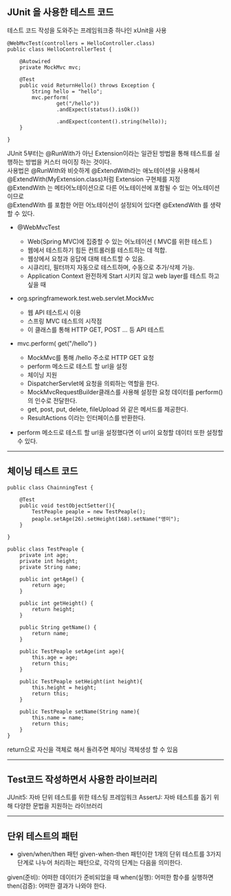 ## JUnit 을 사용한 테스트 코드

테스트 코드 작성을 도와주는 프레임워크중 하나인 xUnit을 사용

```
@WebMvcTest(controllers = HelloController.class)
public class HelloControllerTest {

    @Autowired
    private MockMvc mvc;

    @Test
    public void ReturnHello() throws Exception {
        String hello = "hello";
        mvc.perform(
                get("/hello"))
                .andExpect(status().isOk())
				
                .andExpect(content().string(hello));
    }

}

```

JUnit 5부터는 @RunWith가 아닌 Extension이라는 일관된 방법을 통해 테스트를 실행하는 방법을 커스터 마이징 하는 것이다. 
<br/>
사용법은 @RunWith와 비슷하게 @ExtendWith라는 애노테이션을 사용해서 
<br/>
@ExtendWith(MyExtension.class)처럼 Extension 구현체를 지정
<br/>
@ExtendWith 는 메타어노테이션으로 다른 어노테이션에 포함될 수 있는 어노테이션이므로
<br/>
@ExtendWith 를 포함한 어떤 어노테이션이 설정되어 있다면 @ExtendWith 를 생략 할 수 있다.
<br/>


- @WebMvcTest
	- Web(Spring MVC)에 집중할 수 있는 어노테이션 ( MVC를 위한 테스트 )
	- 웹에서 테스트하기 힘든 컨트롤러를 테스트하는 데 적합.
	- 웹상에서 요청과 응답에 대해 테스트할 수 있음.
	- 시큐리티, 필터까지 자동으로 테스트하며, 수동으로 추가/삭제 가능.
	- Application Context 완전하게 Start 시키지 않고 web layer를 테스트 하고 싶을 때

- org.springframework.test.web.servlet.MockMvc
	- 웹 API 테스트시 이용
	- 스프링 MVC 테스트의 시작점
	- 이 클래스를 통해 HTTP GET, POST ... 등 API 테스트
	
- mvc.perform( get("/hello") )
	- MockMvc를 통해 /hello 주소로 HTTP GET 요청
	- perform 메소드로 테스트 할 url을 설정
	- 체이닝 지원
	- DispatcherServlet에 요청을 의뢰하는 역할을 한다.
	- MockMvcRequestBuilder클래스를 사용해 설정한 요청 데이터를 perform()의 인수로 전달한다.
	- get, post, put, delete, fileUpload 와 같은 메서드를 제공한다.
	- ResultActions 이라는 인터페이스를 반환한다.

- perform 메소드로 테스트 할 url을 설정했다면 이 url이 요청할 데이터 또한 설정할 수 있다.
---

## 체이닝 테스트 코드

```
public class ChainningTest {

    @Test
    public void testObjectSetter(){
        TestPeaple peaple = new TestPeaple();
        peaple.setAge(26).setHeight(168).setName("앵미");
    }

}
```
```
public class TestPeaple {
    private int age;
    private int height;
    private String name;

    public int getAge() {
        return age;
    }

    public int getHeight() {
        return height;
    }

    public String getName() {
        return name;
    }

    public TestPeaple setAge(int age){
        this.age = age;
        return this;
    }

    public TestPeaple setHeight(int height){
        this.height = height;
        return this;
    }

    public TestPeaple setName(String name){
        this.name = name;
        return this;
    }
}
```

return으로 자신을 객체로 해서 돌려주면 체이닝 객체생성 할 수 있음

---

## Test코드 작성하면서 사용한 라이브러리

JUnit5: 자바 단위 테스트를 위한 테스팅 프레임워크
AssertJ: 자바 테스트를 돕기 위해 다양한 문법을 지원하는 라이브러리

---

## 단위 테스트의 패턴

- given/when/then 패턴
given-when-then 패턴이란 1개의 단위 테스트를 3가지 단계로 나누어 처리하는 패턴으로, 각각의 단계는 다음을 의미한다.

given(준비): 어떠한 데이터가 준비되었을 때
when(실행): 어떠한 함수를 실행하면
then(검증): 어떠한 결과가 나와야 한다.


